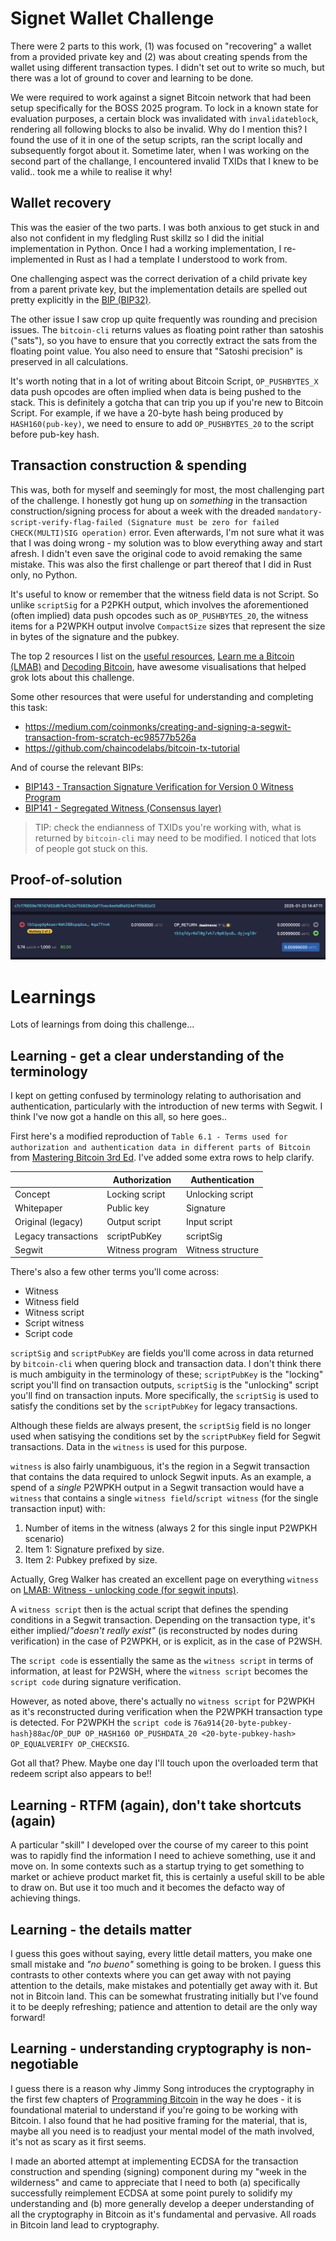 # Signet Wallet Challenge

There were 2 parts to this work, (1) was focused on "recovering" a wallet from a provided private key and (2) was about creating spends from the wallet using different transaction types. I didn't set out to write so much, but there was a lot of ground to cover and learning to be done.

We were required to work against a signet Bitcoin network that had been setup specifically for the BOSS 2025 program. To lock in a known state for evaluation purposes, a certain block was invalidated with `invalidateblock`, rendering all following blocks to also be invalid. Why do I mention this? I found the use of it in one of the setup scripts, ran the script locally and subsequently forgot about it. Sometime later, when I was working on the second part of the challange, I encountered invalid TXIDs that I knew to be valid.. took me a while to realise it why!

## Wallet recovery
This was the easier of the two parts. I was both anxious to get stuck in and also not confident in my fledgling Rust skillz so I did the initial implementation in Python. Once I had a working implementation, I re-implemented in Rust as I had a template I understood to work from.

One challenging aspect was the correct derivation of a child private key from a parent private key, but the implementation details are spelled out pretty explicitly in the [BIP (BIP32)](https://github.com/bitcoin/bips/blob/master/bip-0032.mediawiki).

The other issue I saw crop up quite frequently was rounding and precision issues. The `bitcoin-cli` returns values as floating point rather than satoshis ("sats"), so you have to ensure that you correctly extract the sats from the floating point value. You also need to ensure that "Satoshi precision" is preserved in all calculations.

It's worth noting that in a lot of writing about Bitcoin Script, `OP_PUSHBYTES_X` data push opcodes are often implied when data is being pushed to the stack. This is definitely a gotcha that can trip you up if you're new to Bitcoin Script. For example, if we have a 20-byte hash being produced by `HASH160(pub-key)`, we need to ensure to add `OP_PUSHBYTES_20` to the script before pub-key hash.

## Transaction construction & spending
This was, both for myself and seemingly for most, the most challenging part of the challenge. I honestly got hung up on *something* in the transaction construction/signing process for about a week with the dreaded `mandatory-script-verify-flag-failed (Signature must be zero for failed CHECK(MULTI)SIG operation)` error. Even afterwards, I'm not sure what it was that I was doing wrong - my solution was to blow everything away and start afresh. I didn't even save the original code to avoid remaking the same mistake. This was also the first challenge or part thereof that I did in Rust only, no Python.

It's useful to know or remember that the witness field data is not Script. So unlike `scriptSig` for a P2PKH output, which involves the aforementioned (often implied) data push opcodes such as `OP_PUSHBYTES_20`, the witness items for a P2WPKH output involve `CompactSize` sizes that represent the size in bytes of the signature and the pubkey.

The top 2 resources I list on the [useful resources](../useful-resources.md), [Learn me a Bitcoin (LMAB)](https://learnmeabitcoin.com/) and [Decoding Bitcoin](https://bitcoindevs.xyz/decoding/), have awesome visualisations that helped grok lots about this challenge.

Some other resources that were useful for understanding and completing this task:
- https://medium.com/coinmonks/creating-and-signing-a-segwit-transaction-from-scratch-ec98577b526a
- https://github.com/chaincodelabs/bitcoin-tx-tutorial

And of course the relevant BIPs:
- [BIP143 - Transaction Signature Verification for Version 0 Witness Program](https://github.com/bitcoin/bips/blob/master/bip-0143.mediawiki)
- [BIP141 - Segregated Witness (Consensus layer)](https://github.com/bitcoin/bips/blob/master/bip-0141.mediawiki)
> TIP: check the endianness of TXIDs you're working with, what is returned by `bitcoin-cli` may need to be modified. I noticed that lots of people got stuck on this.

## Proof-of-solution
![My TX](./imgs/2-p2wsh-spend.png)

# Learnings
Lots of learnings from doing this challenge...

## Learning - get a clear understanding of the terminology
I kept on getting confused by terminology relating to authorisation and authentication, particularly with the introduction of new terms with Segwit. I think I've now got a handle on this all, so here goes..

First here's a modified reproduction of `Table 6.1 - Terms used for authorization and authentication data in different parts of Bitcoin` from [Mastering Bitcoin 3rd Ed](https://github.com/bitcoinbook/bitcoinbook/blob/275c4eb8eab8800c6adc39f8def8e8f8fa356a57/ch06_transactions.adoc#segregated-witness). I've added some extra rows to help clarify.

|                     | Authorization   | Authentication     |
| ----------          | -------------   | --------------     |
| Concept             | Locking script  | Unlocking script   |
| Whitepaper          | Public key      | Signature          |
| Original (legacy)   | Output script   | Input script       |
| Legacy transactions | scriptPubKey    | scriptSig          |
| Segwit              | Witness program | Witness structure  |

There's also a few other terms you'll come across:
- Witness
- Witness field
- Witness script
- Script witness
- Script code

`scriptSig` and `scriptPubKey` are fields you'll come across in data returned by `bitcoin-cli` when quering block and transaction data. I don't think there is much ambiguity in the terminology of these; `scriptPubKey` is the "locking" script you'll find on transaction outputs, `scriptSig` is the "unlocking" script you'll find on transaction inputs. More specifically, the `scriptSig` is used to satisfy the conditions set by the `scriptPubKey` for legacy transactions.

Although these fields are always present, the `scriptSig` field is no longer used when satisying the conditions set by the `scriptPubKey` field for Segwit transactions. Data in the `witness` is used for this purpose.

`witness` is also fairly unambiguous, it's the region in a Segwit transaction that contains the data required to unlock Segwit inputs. As an example, a spend of a *single* P2WPKH output in a Segwit transaction would have a `witness` that contains a single `witness field`/`script witness` (for the single transaction input) with:
1) Number of items in the witness (always 2 for this single input P2WPKH scenario)
2) Item 1: Signature prefixed by size.
3) Item 2: Pubkey prefixed by size.

Actually, Greg Walker has created an excellent page on everything `witness` on [LMAB: Witness - unlocking code (for segwit inputs)](https://learnmeabitcoin.com/technical/transaction/witness/).

A `witness script` then is the actual script that defines the spending conditions in a Segwit transaction. Depending on the transaction type, it's either implied/*"doesn't really exist"* (is reconstructed by nodes during verification) in the case of P2WPKH, or is explicit, as in the case of P2WSH.

The `script code` is essentially the same as the `witness script` in terms of information, at least for P2WSH, where the `witness script` becomes the `script code` during signature verification.

However, as noted above, there's actually no `witness script` for P2WPKH as it's reconstructed during verification when the P2WPKH transaction type is detected. For P2WPKH the `script code` is `76a914{20-byte-pubkey-hash}88ac`/`OP_DUP OP_HASH160 OP_PUSHDATA_20 <20-byte-pubkey-hash> OP_EQUALVERIFY OP_CHECKSIG`.

Got all that? Phew. Maybe one day I'll touch upon the overloaded term that redeem script also appears to be!!

## Learning - RTFM (again), don't take shortcuts (again)
A particular "skill" I developed over the course of my career to this point was to rapidly find the information I need to achieve something, use it and move on. In some contexts such as a startup trying to get something to market or achieve product market fit, this is certainly a useful skill to be able to draw on. But use it too much and it becomes the defacto way of achieving things.

## Learning - the details matter
I guess this goes without saying, every little detail matters, you make one small mistake and *"no bueno"* something is going to be broken. I guess this contrasts to other contexts where you can get away with not paying attention to the details, make mistakes and potentially get away with it. But not in Bitcoin land. This can be somewhat frustrating initially but I've found it to be deeply refreshing; patience and attention to detail are the only way forward!

## Learning - understanding cryptography is non-negotiable
I guess there is a reason why Jimmy Song introduces the cryptography in the first few chapters of [Programming Bitcoin](https://github.com/jimmysong/programmingbitcoin) in the way he does - it is foundational material to understand if you're going to be working with Bitcoin. I also found that he had positive framing for the material, that is, maybe all you need is to readjust your mental model of the math involved, it's not as scary as it first seems.

I made an aborted attempt at implementing ECDSA for the transaction construction and spending (signing) component during my "week in the wilderness" and came to appreciate that I need to both (a) specifically successfully reimplement ECDSA at some point purely to solidify my understanding and (b) more generally develop a deeper understanding of all the cryptography in Bitcoin as it's fundamental and pervasive. All roads in Bitcoin land lead to cryptography.
